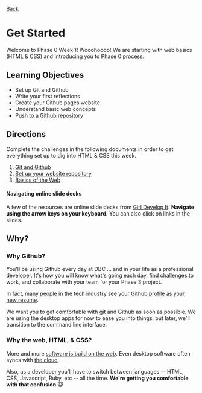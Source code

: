 [Back](../)

# Get Started

Welcome to Phase 0 Week 1! Wooohoooo! We are starting with web basics (HTML & CSS) and introducing you to Phase 0 process.

## Learning Objectives

* Set up Git and Github
* Write your first reflections
* Create your Github pages website
* Understand basic web concepts
* Push to a Github repository

## Directions

Complete the challenges in the following documents in order to get everything set up to dig into HTML & CSS this week.


1. [Git and Github](git_and_github.md)
2. [Set up your website repository](set_up_repo.md)
3. [Basics of the Web](web_basics.md)

#### Navigating online slide decks

A few of the resources are online slide decks from [Girl Develop It](http://www.girldevelopit.com).  **Navigate using the arrow keys on your keyboard.** You can also click on links in the slides.

## Why?

### Why Github?

You'll be using Github every day at DBC ... and in your life as a professional developer.  It's how you will know what's going each day, find challenges to work, and collaborate with your team for your Phase 3 project.

In fact, many [people](https://twitter.com/jeresig/status/33968704983138304) in the tech industry see your [Github profile as your new resume](http://code.dblock.org/github-is-your-new-resume).

We want you to get comfortable with git and Github as soon as possible.  We are using the desktop apps for now to ease you into things, but later, we'll transition to the command line interface.

### Why the web, HTML, & CSS?

More and more [software is build on the web](http://skillcrush.com/2012/08/08/saas/).  Even desktop software often syncs with [the cloud](http://skillcrush.com/2012/04/19/the-cloud/).

Also, as a developer you'll have to switch between languages -- HTML, CSS, Javascript, Ruby, etc -- all the time.  **We're getting you comfortable with that confusion** :smiley_cat:
